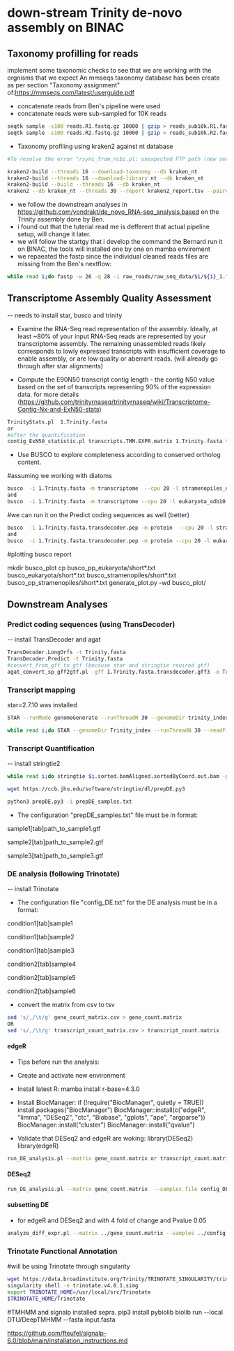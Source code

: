 # down-stream Trinity de-novo assembly on BINAC
## Taxonomy profilling for reads
implement some taxonomic checks to see that we are working with the orgnisms that we expect An mmseqs taxonomy database has been create as per section "Taxonomy assignment" of:https://mmseqs.com/latest/userguide.pdf
- concatenate reads from Ben's pipeline were used
- concatenate reads were sub-sampled for 10K reads

````bash
seqtk sample -s100 reads.R1.fastq.gz 10000 | gzip > reads_sub10k.R1.fastq.gz
seqtk sample -s100 reads.R2.fastq.gz 10000 | gzip > reads_sub10k.R2.fastq.gz
````
- Taxonomy profiling using  kraken2 against nt database

````bash
#To resolve the error "rsync_from_ncbi.pl: unexpected FTP path (new server?)", just replace in the file "libexec/rsync_from_ncbi.pl " "^ftp://" by "^https:// " in line 46.

kraken2-build --threads 16 --download-taxonomy --db kraken_nt
kraken2-build --threads 16 --download-library nt --db kraken_nt
kraken2-build --build --threads 16 --db kraken_nt
kraken2 --db kraken_nt --threads 30 --report kraken2_report.tsv --paired reads_sub10k.R1.fastq.gz  reads_sub10k.R2.fastq.gz > /dev/null

````


- we follow the downstream analyses in https://github.com/vondrakt/de_novo_RNA-seq_analysis,based on the Trinity assembly done by Ben. 
- i found out that the tuterial read me is defferent that actual pipeline setup, will change it later.
- we will follow the startgy that i develop the command the Bernard run it on BINAC, the tools will installed one by one on mamba enviroment 
- we repaeated the fastp since the individual cleaned reads files are missing from the Ben's nextflow:

````bash
while read i;do fastp -w 26 -q 28 -i raw_reads/raw_seq_data/$i/${i}_1.fq.gz -I raw_reads/raw_seq_data/$i/${i}_2.fq.gz -o trim_reads/${i}_1.trim.fq.gz -O trim_reads/${i}_2.trim.fq.gz && rm trim_reads/fastp.html trim_reads/$i.html;done < samples.txt
````

## Transcriptome Assembly Quality Assessment
-- needs to install star, busco and trinity

- Examine the RNA-Seq read representation of the assembly. Ideally, at least ~80% of your input RNA-Seq reads are represented by your transcriptome assembly. The remaining unassembled reads likely corresponds to lowly expressed transcripts with insufficient coverage to enable assembly, or are low quality or aberrant reads. (will already go through after star alignments)



- Compute the E90N50 transcript contig length - the contig N50 value based on the set of transcripts representing 90% of the expression data. for more details (https://github.com/trinityrnaseq/trinityrnaseq/wiki/Transcriptome-Contig-Nx-and-ExN50-stats)

````bash
TrinityStats.pl  1.Trinity.fasta
or 
#after the quantification
contig_ExN50_statistic.pl transcripts.TMM.EXPR.matrix 1.Trinity.fasta transcript | tee ExN50.transcript.stats
````

- Use BUSCO to explore completeness according to conserved ortholog content. 

#assuming we working with diatoms

````bash
busco  -i 1.Trinity.fasta -m transcriptome  --cpu 20 -l stramenopiles_odb10 -o busco_stramenopiles
and 
busco  -i 1.Trinity.fasta -m transcriptome --cpu 20 -l eukaryota_odb10 -o busco_eukaryota
````

#we can run it on the Predict coding sequences as well (better)

````bash
busco  -i 1.Trinity.fasta.transdecoder.pep -m protein  --cpu 20 -l stramenopiles_odb10 -o busco_pp_stramenopiles
and 
busco  -i 1.Trinity.fasta.transdecoder.pep -m protein --cpu 20 -l eukaryota_odb10 -o busco_pp_eukaryota
````
#plotting busco report

mkdir busco_plot
cp busco_pp_eukaryota/short*.txt busco_eukaryota/short*.txt busco_stramenopiles/short*.txt busco_pp_stramenopiles/short*.txt
generate_plot.py -wd busco_plot/

## Downstream Analyses

### Predict coding sequences (using TransDecoder)
-- install TransDecoder and agat

````bash
TransDecoder.LongOrfs -t Trinity.fasta
TransDecoder.Predict -t Trinity.fasta
#convert_from_gff_to_gtf (because star and stringtie reuired gtf)
agat_convert_sp_gff2gtf.pl -gff 1.Trinity.fasta.transdecoder.gff3 -o Trinity.fasta.transdecoder_agat.gtf
````

### Transcript mapping
star=2.7.10 was installed

````bash
STAR --runMode genomeGenerate --runThreadN 30 --genomeDir trinity_index --genomeFastaFiles Trinity.fasta --genomeSAindexNbases 10 --sjdbGTFfile Trinity.fasta.transdecoder_agat.gtf

while read i;do STAR --genomeDir Trinity_index --runThreadN 30 --readFilesIn trim_reads/${i}_1.trim.fq.gz trim_reads/${i}_2.trim.fq.gz --readFilesCommand zcat --quantMode GeneCounts --outFileNamePrefix $i --outSAMtype BAM SortedByCoordinate;done < samples.txt 
````

### Transcript Quantification
-- install stringtie2

````bash
while read i;do stringtie $i.sorted.bamAligned.sortedByCoord.out.bam -p 28 -G 1.Trinity.fasta.transdecoder_agat.gtf -e -o $i.gtf -A $i.gene_abundances.tsv;done < samples.txt

wget https://ccb.jhu.edu/software/stringtie/dl/prepDE.py3 

python3 prepDE.py3 -i prepDE_samples.txt
````
- The configuration "prepDE_samples.txt" file must be in format:

sample1[tab]path_to_sample1.gtf

sample2[tab]path_to_sample2.gtf 

sample3[tab]path_to_sample3.gtf

### DE analysis (following Trinotate)
-- install Trinotate

- The configuration file "config_DE.txt" for the DE analysis must be in a format:

condition1[tab]sample1

condition1[tab]sample2

condition1[tab]sample3

condition2[tab]sample4

condition2[tab]sample5

condition2[tab]sample6

- convert the matrix from csv to tsv
````bash
sed 's/,/\t/g' gene_count_matrix.csv > gene_count.matrix
OR
sed 's/,/\t/g' transcript_count_matrix.csv > transcript_count.matrix
````
#### edgeR
- Tips before run the analysis:
-	Create and activate new environment
-	Install latest R:
mamba install r-base=4.3.0
-	Install BiocManager:
if (!require("BiocManager", quietly = TRUE))
    install.packages("BiocManager")
BiocManager::install(c("edgeR", "limma", "DESeq2", "ctc", "Biobase", "gplots", "ape", "argparse"))
BiocManager::install("cluster")
BiocManager::install("qvalue")

-	Validate that DESeq2 and edgeR are woking:
library(DESeq2)
library(edgeR)
 

````bash
run_DE_analysis.pl --matrix gene_count.matrix or transcript_count.matrix --samples_file config_DE.txt --reference_sample condition? --method edgeR --output edgeR_genes
````

#### DESeq2

````bash
run_DE_analysis.pl --matrix gene_count.matrix  --samples_file config_DE.txt --reference_sample T0 --method DESeq2 --output DESeq2_genes
````
#### subsetting DE

- for edgeR and DESeq2 and with 4 fold of change and Pvalue 0.05 

````bash
analyze_diff_expr.pl --matrix ../gene_count.matrix --samples ../config_DE.txt -P 0.05 -C 2
````


### Trinotate Functional Annotation

#will be using Trinotate through singularity

````bash
wget https://data.broadinstitute.org/Trinity/TRINOTATE_SINGULARITY/trinotate.v4.0.1.simg
singularity shell -e trinotate.v4.0.1.simg  
export TRINOTATE_HOME=/usr/local/src/Trinotate
$TRINOTATE_HOME/Trinotate
````
#TMHMM and  signalp installed sepra.
pip3 install pybiolib
biolib run --local DTU/DeepTMHMM --fasta input.fasta

https://github.com/fteufel/signalp-6.0/blob/main/installation_instructions.md

